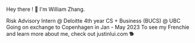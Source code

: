 Hey there ! 👋
I'm William Zhang.

Risk Advisory Intern @ Deloitte
4th year CS + Business (BUCS) @ UBC
Going on exchange to Copenhagen in Jan - May 2023
To see my Frenchie and learn more about me, check out justinlui.com 🐕
